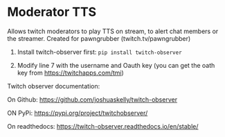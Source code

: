 # Moderator TTS

Allows twitch moderators to play TTS on stream, to
alert chat members or the streamer. Created for
pawngrubber (twitch.tv/pawngrubber)

1) Install twitch-observer first:
`pip install twitch-observer`

2) Modify line 7 with the username and Oauth key (you can
get the oath key from https://twitchapps.com/tmi)

Twitch observer documentation: 

On Github: https://github.com/joshuaskelly/twitch-observer

ON PyPi: https://pypi.org/project/twitchobserver/ 

On readthedocs: https://twitch-observer.readthedocs.io/en/stable/
